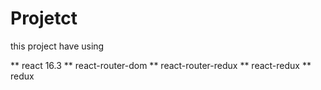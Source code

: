 # Projetct

this project have using

** react 16.3
** react-router-dom
** react-router-redux
** react-redux
** redux
